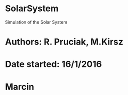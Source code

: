 # SolarSystem
Simulation of the Solar System
# Authors: R. Pruciak, M.Kirsz
# Date started: 16/1/2016
# Marcin